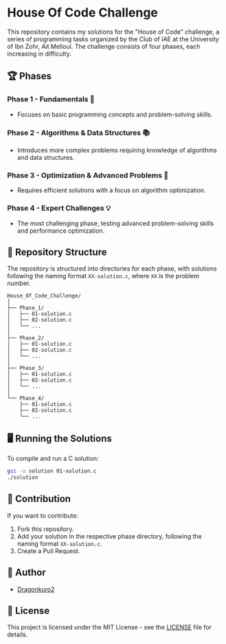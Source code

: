 # House Of Code Challenge

This repository contains my solutions for the "House of Code" challenge, a series of programming tasks organized by the Club of IAE at the University of Ibn Zohr, Ait Melloul. The challenge consists of four phases, each increasing in difficulty.

## 🏆 Phases

### Phase 1 - Fundamentals 🔰
- Focuses on basic programming concepts and problem-solving skills.

### Phase 2 - Algorithms & Data Structures 📚
- Introduces more complex problems requiring knowledge of algorithms and data structures.

### Phase 3 - Optimization & Advanced Problems 🚀
- Requires efficient solutions with a focus on algorithm optimization.

### Phase 4 - Expert Challenges 💡
- The most challenging phase, testing advanced problem-solving skills and performance optimization.

## 📂 Repository Structure

The repository is structured into directories for each phase, with solutions following the naming format `XX-solution.c`, where `XX` is the problem number.

```
House_Of_Code_Challenge/
│
├── Phase_1/
│   ├── 01-solution.c
│   ├── 02-solution.c
│   └── ...
│
├── Phase_2/
│   ├── 01-solution.c
│   ├── 02-solution.c
│   └── ...
│
├── Phase_3/
│   ├── 01-solution.c
│   ├── 02-solution.c
│   └── ...
│
└── Phase_4/
    ├── 01-solution.c
    ├── 02-solution.c
    └── ...
```

## 🖥️ Running the Solutions

To compile and run a C solution:

```sh
gcc -o solution 01-solution.c
./solution
```

## 🤝 Contribution

If you want to contribute:
1. Fork this repository.
2. Add your solution in the respective phase directory, following the naming format `XX-solution.c`.
3. Create a Pull Request.

## 🏅 Author

- [Dragonkuro2](https://github.com/Dragonkuro2)

## 📜 License

This project is licensed under the MIT License - see the [LICENSE](https://github.com/Dragonkuro2/House_Of_Code_Challenge/tree/main?tab=MIT-1-ov-file) file for details.

